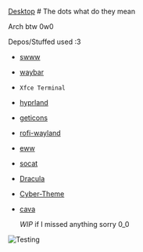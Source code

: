 [Desktop](https://femboy.beauty/CvRJe) # The dots what do they mean


Arch btw 0w0

Depos/Stuffed used :3
- [swww](https://github.com/LGFae/swww)
- [waybar](https://github.com/Alexays/Waybar)
- `Xfce Terminal`
- [hyprland](https://github.com/hyprwm/Hyprland)
- [geticons](https://git.sr.ht/~zethra/geticons)
- [rofi-wayland](https://github.com/lbonn/rofi)
- [eww](https://github.com/elkowar/eww)
- [socat](http://www.dest-unreach.org/socat/)
- [Dracula](https://draculatheme.com/hyprland)
- [Cyber-Theme](https://github.com/taylor85345/cyber-hyprland-theme)
- [cava](https://github.com/karlstav/cava)

  *WIP* if I missed anything sorry 0_0

 ![Testing](https://github.com/mrEtac/thedots/blob/main/screenshot/2024-04-01-063413_hyprshot.png)

